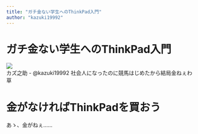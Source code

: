 ```yaml
---
title: "ガチ金ない学生へのThinkPad入門"
author: "kazuki19992"
---
```


<div class="title-container">
  <!-- 記事タイトル -->
  <h1 className="title-text">ガチ金ない学生へのThinkPad入門</h1>

  <div className="author-wrapper">
      <!-- 下の画像URLを自分のアイコン画像にすること -->
      <img
        src="https://pbs.twimg.com/profile_images/1350697036442525699/06iWzIJO_400x400.png"
        className="author-icon"
      />
    <div className="author-name-wrapper">
      <!-- 自分の名前 -->
      <span className="author-name">カズ之助 - @kazuki19992</span>
      <!-- ひとことコメントor記事概要 -->
      <span className="author-bio">社会人になったのに競馬はじめたから結局金ねぇわ草</span>
    </div>
  </div>
</div>

<!-- 以下本文 -->

# 金がなければThinkPadを買おう

あゝ、金がねぇ……

